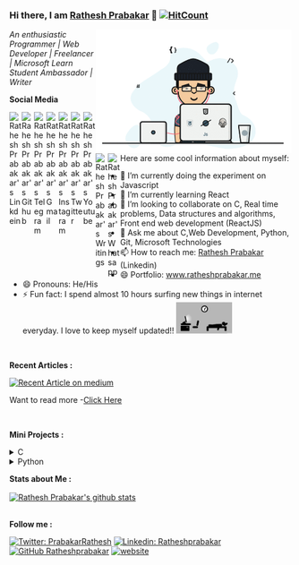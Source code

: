 ### Hi there, I am [Rathesh Prabakar](https://www.ratheshprabakar.me) 👋  [![HitCount](http://hits.dwyl.com/Ratheshprabakar/Ratheshprabakar.svg)](http://hits.dwyl.com/Ratheshprabakar/Ratheshprabakar)    

<img align="right" src="code.gif" width=350px;>
 

*An enthusiastic Programmer | Web Developer | Freelancer | Microsoft Learn Student Ambassador | Writer*
<!--
**Ratheshprabakar/Ratheshprabakar** is a ✨ _special_ ✨ repository because its `README.md` (this file) appears on your GitHub profile.
-->




**Social Media**


<a href="https://linkedin.com/in/ratheshprabakar" target="_blank">
  <img align="left" alt="Rathesh Prabakar's Linkdein" width="22px" src="https://cdn.jsdelivr.net/npm/simple-icons@v3/icons/linkedin.svg" />
</a>
<a href="https://github.com/Ratheshprabakar" target="_blank">
  <img align="left" alt="Rahesh Prabakar's Github" width="22px" src="https://cdn.jsdelivr.net/npm/simple-icons@v3/icons/github.svg" />
</a>
<a href="https://t.me/googlerindia">
  <img align="left" alt="Rathesh Prabakar's Telegram" width="22px" src="https://cdn.jsdelivr.net/npm/simple-icons@v3/icons/telegram.svg" />
</a>
<a href="mailto:ratheshprabakar@gmail.com" target="_blank">
  <img align="left" alt="Rathesh Prabakar's Gmail" width="22px" src="https://cdn.jsdelivr.net/npm/simple-icons@v3/icons/gmail.svg" />
</a>
<a href="https://www.instagram.com/ratheshprabakar/" target="_blank">
  <img align="left" alt="Rathesh Prabakar's Instagram" width="22px" src="https://cdn.jsdelivr.net/npm/simple-icons@v3/icons/instagram.svg" />
</a>
<a href="https://twitter.com/PrabakarRathesh" target="_blank">
  <img align="left" alt="Rathesh Prabakar's Twitter" width="22px" src="https://cdn.jsdelivr.net/npm/simple-icons@v3/icons/twitter.svg" />
</a>
<a href="https://www.youtube.com/channel/UCBiI02qZZ0uupivfAZ5QR5Q" target="_blank">
  <img align="left" alt="Rathesh Prabakar's Youtube" width="22px" src="https://cdn.jsdelivr.net/npm/simple-icons@v3/icons/youtube.svg" />
</a>
<a href="https://medium.com/@ratheshprabakar" target="_blank">
  <img align="left" alt="Rathesh Prabakar's Writings" width="22px" src="https://cdn.jsdelivr.net/npm/simple-icons@v3/icons/medium.svg" />
</a>
<a href="https://wa.me/918124807980" target="_blank">
  <img align="left" alt="Rathesh Prabakar's Whatsapp" width="22px" src="https://cdn.jsdelivr.net/npm/simple-icons@v3/icons/whatsapp.svg" />
</a>

<br/>
<br/>

Here are some cool information about myself:

- 🔭 I’m currently doing the experiment on Javascript  
- 🌱 I’m currently learning React
- 👯 I’m looking to collaborate on C, Real time problems, Data structures and algorithms, Front end web development (ReactJS)
- 💬 Ask me about C,Web Development, Python, Git, Microsoft Technologies
- 📫 How to reach me: [Rathesh Prabakar](https://linkedin.com/in/Ratheshprabakar) (Linkedin)
- 😄 Portfolio: www.ratheshprabakar.me
- 😄 Pronouns: He/His
- ⚡ Fun fact: I spend almost 10 hours surfing new things in internet everyday. I love to keep myself updated!!  <img src="code1.gif" width=100px;>



<br>

**Recent Articles :**

<a target="_blank" href="https://github-readme-medium-recent-article.vercel.app/medium/@ratheshprabakar/0"><img src="https://github-readme-medium-recent-article.vercel.app/medium/@ratheshprabakar/0" alt="Recent Article on medium"></img></a>  

Want to read more -[Click Here](https://medium.com/@ratheshprabakar)

<br>

**Mini Projects :**

<details>
<summary>C</summary>
<ul>
<li><a href ="https://github.com/Ratheshprabakar/Food-Ordering-System" target="_blank">Food Ordering System</a></li>
<li><a href ="https://github.com/Ratheshprabakar/Contact-Management-System" target="_blank">Contact Management System</a></li>
<li><a href ="https://github.com/Ratheshprabakar/Ticket_booking-cancellation_system" target="_blank">Ticket Booking Cancellation System</a></li>
<li><a href ="https://github.com/Ratheshprabakar/Bank-Gift-Card-System" target="_blank">Bank Gift Card System</a></li>
<li><a href ="https://github.com/Ratheshprabakar/Flames-App" target="_blank">Flames Application</a></li>
<li><a href ="https://github.com/Ratheshprabakar/Expression-Evaluator" target="_blank">Expression Evaluator</a></li>
<li><a href ="https://github.com/Ratheshprabakar/ATM-Machine" target="_blank">ATM Machine</a></li>
</ul>
</details>

<details>
<summary>Python</summary>
<ul>
<li><a href ="https://github.com/Ratheshprabakar/War-Card-Game" target="_blank">War Card Game</a></li>
<li><a href ="https://github.com/Ratheshprabakar/Smart-Message-Alert-System" target="_blank">Smart Message Alert System</a></li>
</ul>
</details>



**Stats about Me :**

<a href="https://github.com/Ratheshprabakar" target="_blank">
 <img align="center" src="https://github-readme-stats.vercel.app/api?username=Ratheshprabakar&show_icons=true&theme=dracula&line_height=15" alt="Rathesh Prabakar's github stats"/>
</a>

<br>
<br>

**Follow me :**

[![Twitter: PrabakarRathesh](https://img.shields.io/twitter/follow/PrabakarRathesh?style=social)](https://twitter.com/PrabakarRathesh)
[![Linkedin: Ratheshprabakar](https://img.shields.io/badge/-Ratheshprabakar-blue?style=flat-square&logo=Linkedin&logoColor=white&link=https://www.linkedin.com/in/Ratheshprabakar/)](https://www.linkedin.com/in/Ratheshprabakar/)
[![GitHub Ratheshprabakar](https://img.shields.io/github/followers/Ratheshprabakar?label=follow&style=social)](https://github.com/Ratheshprabakar)
[![website](https://img.shields.io/badge/PortfolioWebsite-ratheshprabakar.me-2648ff?style=flat-square&logo=google-chrome)](https://ratheshprabakar.me/)

